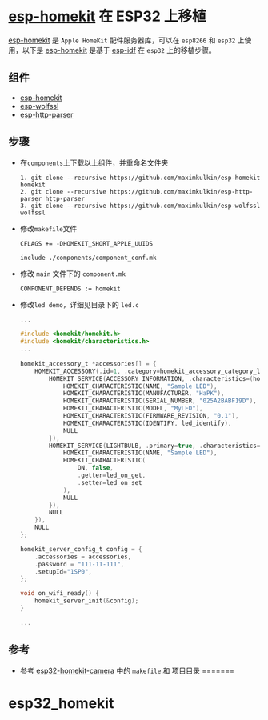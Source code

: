 
# [esp-homekit](https://github.com/maximkulkin/esp-homekit) 在 ESP32 上移植

[esp-homekit](https://github.com/maximkulkin/esp-homekit) 是 `Apple HomeKit` 配件服务器库，可以在 `esp8266` 和 `esp32` 上使用，以下是 [esp-homekit](https://github.com/maximkulkin/esp-homekit)  是基于 [esp-idf](https://github.com/espressif/esp-idf) 在 `esp32` 上的移植步骤。



## 组件

- [esp-homekit](https://github.com/maximkulkin/esp-homekit)
- [esp-wolfssl](https://github.com/maximkulkin/esp-wolfssl)
- [esp-http-parser](https://github.com/maximkulkin/esp-http-parser)



## 步骤

- 在`components`上下载以上组件，并重命名文件夹

  ```shell
  1. git clone --recursive https://github.com/maximkulkin/esp-homekit homekit
  2. git clone --recursive https://github.com/maximkulkin/esp-http-parser http-parser
  3. git clone --recursive https://github.com/maximkulkin/esp-wolfssl wolfssl
  ```

  

- 修改`makefile`文件

  ```shell
  CFLAGS += -DHOMEKIT_SHORT_APPLE_UUIDS
  
  include ./components/component_conf.mk
  ```

  

- 修改 `main` 文件下的 `component.mk`

  ```shell
  COMPONENT_DEPENDS := homekit
  ```

  

- 修改`led demo`，详细见目录下的 `led.c`

  ```c
  ...
  
  #include <homekit/homekit.h>
  #include <homekit/characteristics.h>
  ...
      
  homekit_accessory_t *accessories[] = {
      HOMEKIT_ACCESSORY(.id=1, .category=homekit_accessory_category_lightbulb, .services=(homekit_service_t*[]){
          HOMEKIT_SERVICE(ACCESSORY_INFORMATION, .characteristics=(homekit_characteristic_t*[]){
              HOMEKIT_CHARACTERISTIC(NAME, "Sample LED"),
              HOMEKIT_CHARACTERISTIC(MANUFACTURER, "HaPK"),
              HOMEKIT_CHARACTERISTIC(SERIAL_NUMBER, "025A2BABF19D"),
              HOMEKIT_CHARACTERISTIC(MODEL, "MyLED"),
              HOMEKIT_CHARACTERISTIC(FIRMWARE_REVISION, "0.1"),
              HOMEKIT_CHARACTERISTIC(IDENTIFY, led_identify),
              NULL
          }),
          HOMEKIT_SERVICE(LIGHTBULB, .primary=true, .characteristics=(homekit_characteristic_t*[]){
              HOMEKIT_CHARACTERISTIC(NAME, "Sample LED"),
              HOMEKIT_CHARACTERISTIC(
                  ON, false,
                  .getter=led_on_get,
                  .setter=led_on_set
              ),
              NULL
          }),
          NULL
      }),
      NULL
  };
  
  homekit_server_config_t config = {
      .accessories = accessories,
      .password = "111-11-111",
      .setupId="1SP0",
  };
  
  void on_wifi_ready() {
      homekit_server_init(&config);
  }
  
  ...
  ```

  

## 参考

- 参考 [esp32-homekit-camera](https://github.com/maximkulkin/esp32-homekit-camera) 中的 `makefile` 和 项目目录
=======
# esp32_homekit

